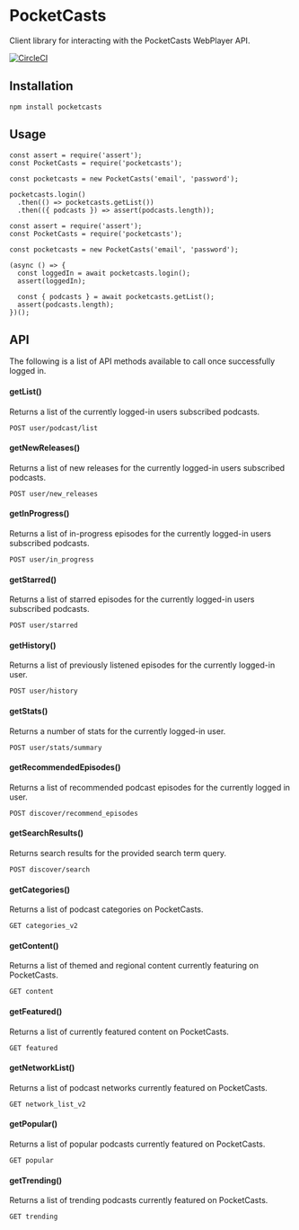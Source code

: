 # PocketCasts

Client library for interacting with the PocketCasts WebPlayer API.

[![CircleCI](https://circleci.com/gh/coughlanio/pocketcasts.svg?style=svg)](https://circleci.com/gh/coughlanio/pocketcasts)

## Installation

```
npm install pocketcasts
````

## Usage

```
const assert = require('assert');
const PocketCasts = require('pocketcasts');

const pocketcasts = new PocketCasts('email', 'password');

pocketcasts.login()
  .then(() => pocketcasts.getList())
  .then(({ podcasts }) => assert(podcasts.length));
```

```
const assert = require('assert');
const PocketCasts = require('pocketcasts');

const pocketcasts = new PocketCasts('email', 'password');

(async () => {
  const loggedIn = await pocketcasts.login();
  assert(loggedIn);

  const { podcasts } = await pocketcasts.getList();
  assert(podcasts.length);
})();
```

## API
The following is a list of API methods available to call once successfully logged in.

#### getList()
Returns a list of the currently logged-in users subscribed podcasts.
```
POST user/podcast/list
```

#### getNewReleases()
Returns a list of new releases for the currently logged-in users subscribed podcasts.
```
POST user/new_releases
```

#### getInProgress()
Returns a list of in-progress episodes for the currently logged-in users subscribed podcasts.
```
POST user/in_progress
```

#### getStarred()
Returns a list of starred episodes for the currently logged-in users subscribed podcasts.
```
POST user/starred
```

#### getHistory()
Returns a list of previously listened episodes for the currently logged-in user.
```
POST user/history
```

#### getStats()
Returns a number of stats for the currently logged-in user.
```
POST user/stats/summary
```

#### getRecommendedEpisodes()
Returns a list of recommended podcast episodes for the currently logged in user.
```
POST discover/recommend_episodes
```

#### getSearchResults()
Returns search results for the provided search term query.
```
POST discover/search
```

#### getCategories()
Returns a list of podcast categories on PocketCasts.
```
GET categories_v2
```

#### getContent()
Returns a list of themed and regional content currently featuring on PocketCasts.
```
GET content
```

#### getFeatured()
Returns a list of currently featured content on PocketCasts.
```
GET featured
```

#### getNetworkList()
Returns a list of podcast networks currently featured on PocketCasts.
```
GET network_list_v2
```

#### getPopular()
Returns a list of popular podcasts currently featured on PocketCasts.
```
GET popular
```

#### getTrending()
Returns a list of trending podcasts currently featured on PocketCasts.
```
GET trending
```
